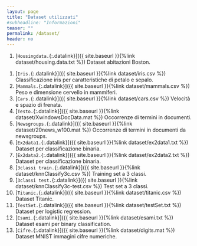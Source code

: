 ```yaml
---
layout: page
title: "Dataset utilizzati"
#subheadline: "Informazioni"
teaser: ""
permalink: /dataset/
header: no
---
```


1. [`Housingdata.`{:.datalink}]({{ site.baseurl }}{%link dataset/housing.data.txt %}) Dataset abitazioni Boston.

<!--Raccolta di dataset utilizzati nei precedenti a.a., inseriti a scopo indicativo. 

1. [`Jane Austen.`{:.datalink}]({{ site.baseurl }}{%link dataset/austen.jpg %}) Immagine di Jane Austen-->

1. [`Iris.`{:.datalink}]({{ site.baseurl }}{%link dataset/iris.csv %}) Classificazione iris per caratteristiche di petalo e sepalo.
1. [`Mammals.`{:.datalink}]({{ site.baseurl }}{%link dataset/mammals.csv %}) Peso e dimensione cervello in mammiferi.
1. [`Cars.`{:.datalink}]({{ site.baseurl }}{%link dataset/cars.csv %}) Velocità e spazio di frenata.
1. [`Testo.`{:.datalink}]({{ site.baseurl }}{%link dataset/XwindowsDocData.mat %}) Occorrenze di termini in documenti.
1. [`Newsgroups.`{:.datalink}]({{ site.baseurl }}{%link dataset/20news_w100.mat %}) Occorrenze di termini in documenti da newsgroups.
1. [`Ex2data1.`{:.datalink}]({{ site.baseurl }}{%link dataset/ex2data1.txt %}) Dataset per classificazione binaria.
1. [`Ex2data2.`{:.datalink}]({{ site.baseurl }}{%link dataset/ex2data2.txt %}) Dataset per classificazione binaria.
1. [`3classi train.`{:.datalink}]({{ site.baseurl }}{%link dataset/knnClassify3c.csv %}) Training set a 3 classi.
1. [`3classi test.`{:.datalink}]({{ site.baseurl }}{%link dataset/knnClassify3c-test.csv %}) Test set a 3 classi.
1. [`Titanic.`{:.datalink}]({{ site.baseurl }}{%link dataset/titanic.csv %}) Dataset Titanic.
1. [`TestSet.`{:.datalink}]({{ site.baseurl }}{%link dataset/testSet.txt %}) Dataset per logistic regression.
1. [`Esami.`{:.datalink}]({{ site.baseurl }}{%link dataset/esami.txt %}) Dataset esami per binary classification.
1. [`Cifre.`{:.datalink}]({{ site.baseurl }}{%link dataset/digits.mat %}) Dataset MNIST immagini cifre numeriche.




